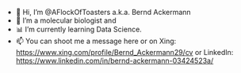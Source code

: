 - 🍞 Hi, I’m @AFlockOfToasters a.k.a. Bernd Ackermann
- 🧬 I’m a molecular biologist and
- 📊 I’m currently learning Data Science.
- 📫 You can shoot me a message here or on Xing: https://www.xing.com/profile/Bernd_Ackermann29/cv or 
  LinkedIn: https://www.linkedin.com/in/bernd-ackermann-03424523a/

<!---
AFlockOfToasters/AFlockOfToasters is a ✨ special ✨ repository because its `README.md` (this file) appears on your GitHub profile.
You can click the Preview link to take a look at your changes.
--->
